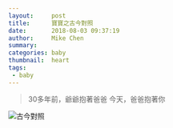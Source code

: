 ```yaml
---
layout:     post
title:      寶寶之古今對照
date:       2018-08-03 09:37:19
author:     Mike Chen
summary:    
categories: baby
thumbnail:  heart
tags:
 - baby
---
```


> 30多年前，爺爺抱著爸爸
> 今天，爸爸抱著你

![古今對照](https://i.imgur.com/RQNqHuO.jpg)